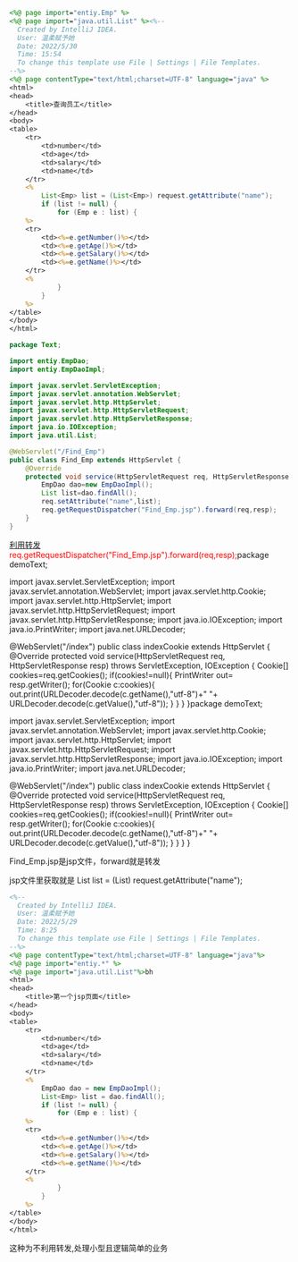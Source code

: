 ```jsp
<%@ page import="entiy.Emp" %>
<%@ page import="java.util.List" %><%--
  Created by IntelliJ IDEA.
  User: 温柔赋予她
  Date: 2022/5/30
  Time: 15:54
  To change this template use File | Settings | File Templates.
--%>
<%@ page contentType="text/html;charset=UTF-8" language="java" %>
<html>
<head>
    <title>查询员工</title>
</head>
<body>
<table>
    <tr>
        <td>number</td>
        <td>age</td>
        <td>salary</td>
        <td>name</td>
    </tr>
    <%
        List<Emp> list = (List<Emp>) request.getAttribute("name");
        if (list != null) {
            for (Emp e : list) {
    %>
    <tr>
        <td><%=e.getNumber()%></td>
        <td><%=e.getAge()%></td>
        <td><%=e.getSalary()%></td>
        <td><%=e.getName()%></td>
    </tr>
    <%
            }
        }
    %>
</table>
</body>
</html>

```

```java
package Text;

import entiy.EmpDao;
import entiy.EmpDaoImpl;

import javax.servlet.ServletException;
import javax.servlet.annotation.WebServlet;
import javax.servlet.http.HttpServlet;
import javax.servlet.http.HttpServletRequest;
import javax.servlet.http.HttpServletResponse;
import java.io.IOException;
import java.util.List;

@WebServlet("/Find_Emp")
public class Find_Emp extends HttpServlet {
    @Override
    protected void service(HttpServletRequest req, HttpServletResponse resp) throws ServletException, IOException {
        EmpDao dao=new EmpDaoImpl();
        List list=dao.findAll();
        req.setAttribute("name",list);
        req.getRequestDispatcher("Find_Emp.jsp").forward(req,resp);
    }
}

```

<u>利用转发</u>   <font color=red>req.getRequestDispatcher("Find_Emp.jsp").forward(req,resp);</font>package demoText;

import javax.servlet.ServletException;
import javax.servlet.annotation.WebServlet;
import javax.servlet.http.Cookie;
import javax.servlet.http.HttpServlet;
import javax.servlet.http.HttpServletRequest;
import javax.servlet.http.HttpServletResponse;
import java.io.IOException;
import java.io.PrintWriter;
import java.net.URLDecoder;

@WebServlet("/index")
public class indexCookie extends HttpServlet {
    @Override
    protected void service(HttpServletRequest req, HttpServletResponse resp) throws ServletException, IOException {
        Cookie[] cookies=req.getCookies();
        if(cookies!=null){
            PrintWriter out= resp.getWriter();
            for(Cookie c:cookies){
                out.print(URLDecoder.decode(c.getName(),"utf-8")+"  "+ URLDecoder.decode(c.getValue(),"utf-8"));
            }
        }
    }
}package demoText;

import javax.servlet.ServletException;
import javax.servlet.annotation.WebServlet;
import javax.servlet.http.Cookie;
import javax.servlet.http.HttpServlet;
import javax.servlet.http.HttpServletRequest;
import javax.servlet.http.HttpServletResponse;
import java.io.IOException;
import java.io.PrintWriter;
import java.net.URLDecoder;

@WebServlet("/index")
public class indexCookie extends HttpServlet {
    @Override
    protected void service(HttpServletRequest req, HttpServletResponse resp) throws ServletException, IOException {
        Cookie[] cookies=req.getCookies();
        if(cookies!=null){
            PrintWriter out= resp.getWriter();
            for(Cookie c:cookies){
                out.print(URLDecoder.decode(c.getName(),"utf-8")+"  "+ URLDecoder.decode(c.getValue(),"utf-8"));
            }
        }
    }
}

Find_Emp.jsp是jsp文件，forward就是转发

jsp文件里获取就是   List<Emp> list = (List<Emp>) request.getAttribute("name");

```jsp
<%--
  Created by IntelliJ IDEA.
  User: 温柔赋予她
  Date: 2022/5/29
  Time: 8:25
  To change this template use File | Settings | File Templates.
--%>
<%@ page contentType="text/html;charset=UTF-8" language="java"%>
<%@ page import="entiy.*" %>
<%@ page import="java.util.List"%>bh
<html>
<head>
    <title>第一个jsp页面</title>
</head>
<body>
<table>
    <tr>
        <td>number</td>
        <td>age</td>
        <td>salary</td>
        <td>name</td>
    </tr>
    <%
        EmpDao dao = new EmpDaoImpl();
        List<Emp> list = dao.findAll();
        if (list != null) {
            for (Emp e : list) {
    %>
    <tr>
        <td><%=e.getNumber()%></td>
        <td><%=e.getAge()%></td>
        <td><%=e.getSalary()%></td>
        <td><%=e.getName()%></td>
    </tr>
    <%
            }
        }
    %>
</table>
</body>
</html>

```

这种为不利用转发,处理小型且逻辑简单的业务
